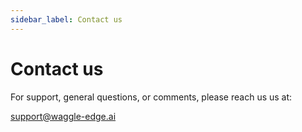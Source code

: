 ```yaml
---
sidebar_label: Contact us
---
```


# Contact us

For support, general questions, or comments, please reach us us at:

[support@waggle-edge.ai](mailto:support@waggle-edge.ai)
